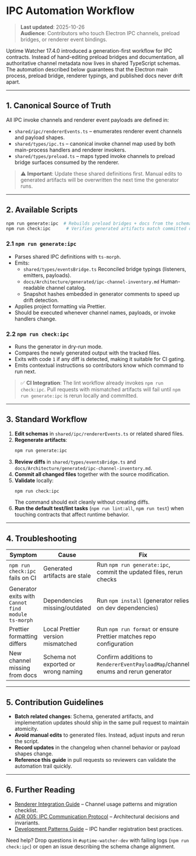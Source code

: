 # IPC Automation Workflow

> **Last updated**: 2025-10-26 \
> **Audience**: Contributors who touch Electron IPC channels, preload bridges, or renderer event bindings.

Uptime Watcher 17.4.0 introduced a generation-first workflow for IPC contracts. Instead of hand-editing preload bridges and documentation, all authoritative channel metadata now lives in shared TypeScript schemas. The automation described below guarantees that the Electron main process, preload bridge, renderer typings, and published docs never drift apart.

---

## 1. Canonical Source of Truth

All IPC invoke channels and renderer event payloads are defined in:

- `shared/ipc/rendererEvents.ts` – enumerates renderer event channels and payload shapes.
- `shared/types/ipc.ts` – canonical invoke channel map used by both main-process handlers and renderer invokers.
- `shared/types/preload.ts` – maps typed invoke channels to preload bridge surfaces consumed by the renderer.

> ⚠️ **Important**: Update these shared definitions first. Manual edits to generated artifacts will be overwritten the next time the generator runs.

---

## 2. Available Scripts

```bash
npm run generate:ipc  # Rebuilds preload bridges + docs from the schema
npm run check:ipc      # Verifies generated artifacts match committed output
```

### 2.1 `npm run generate:ipc`

- Parses shared IPC definitions with `ts-morph`.
- Emits:
  - `shared/types/eventsBridge.ts` Reconciled bridge typings (listeners, emitters, payloads).
  - `docs/Architecture/generated/ipc-channel-inventory.md` Human-readable channel catalog.
  - Snapshot hashes embedded in generator comments to speed up drift detection.
- Applies project formatting via Prettier.
- Should be executed whenever channel names, payloads, or invoke handlers change.

### 2.2 `npm run check:ipc`

- Runs the generator in dry-run mode.
- Compares the newly generated output with the tracked files.
- Exits with code `1` if any diff is detected, making it suitable for CI gating.
- Emits contextual instructions so contributors know which command to run next.

> ✅ **CI Integration**: The lint workflow already invokes `npm run check:ipc`. Pull requests with mismatched artifacts will fail until `npm run generate:ipc` is rerun locally and committed.

---

## 3. Standard Workflow

1. **Edit schemas** in `shared/ipc/rendererEvents.ts` or related shared files.
2. **Regenerate artifacts**:
   ```bash
   npm run generate:ipc
   ```
3. **Review diffs** in `shared/types/eventsBridge.ts` and `docs/Architecture/generated/ipc-channel-inventory.md`.
4. **Commit all changed files** together with the source modification.
5. **Validate** locally:
   ```bash
   npm run check:ipc
   ```
   The command should exit cleanly without creating diffs.
6. **Run the default test/lint tasks** (`npm run lint:all`, `npm run test`) when touching contracts that affect runtime behavior.

---

## 4. Troubleshooting

| Symptom                                            | Cause                               | Fix                                                                              |
| -------------------------------------------------- | ----------------------------------- | -------------------------------------------------------------------------------- |
| `npm run check:ipc` fails on CI                    | Generated artifacts are stale       | Run `npm run generate:ipc`, commit the updated files, rerun checks               |
| Generator exits with `Cannot find module ts-morph` | Dependencies missing/outdated       | Run `npm install` (generator relies on dev dependencies)                         |
| Prettier formatting differs                        | Local Prettier version mismatched   | Run `npm run format` or ensure Prettier matches repo configuration               |
| New channel missing from docs                      | Schema not exported or wrong naming | Confirm additions to `RendererEventPayloadMap`/channel enums and rerun generator |

---

## 5. Contribution Guidelines

- **Batch related changes**: Schema, generated artifacts, and implementation updates should ship in the same pull request to maintain atomicity.
- **Avoid manual edits** to generated files. Instead, adjust inputs and rerun the script.
- **Record updates** in the changelog when channel behavior or payload shapes change.
- **Reference this guide** in pull requests so reviewers can validate the automation trail quickly.

---

## 6. Further Reading

- [Renderer Integration Guide](./RENDERER_INTEGRATION_GUIDE.md) – Channel usage patterns and migration checklist.
- [ADR 005: IPC Communication Protocol](../Architecture/ADRs/ADR_005_IPC_COMMUNICATION_PROTOCOL.md) – Architectural decisions and invariants.
- [Development Patterns Guide](../Architecture/Patterns/DEVELOPMENT_PATTERNS_GUIDE.md) – IPC handler registration best practices.

Need help? Drop questions in `#uptime-watcher-dev` with failing logs (`npm run check:ipc`) or open an issue describing the schema change alignment.
